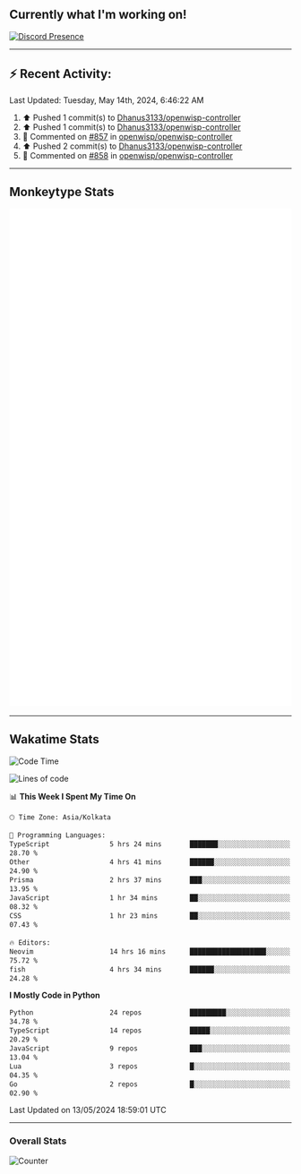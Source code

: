 ## Currently what I'm working on!
[![Discord Presence](https://lanyard.cnrad.dev/api/534981034400284712)](https://discord.com/users/534981034400284712)

---

## :zap: Recent Activity:
<!--RECENT_ACTIVITY:last_update-->
Last Updated: Tuesday, May 14th, 2024, 6:46:22 AM
<!--RECENT_ACTIVITY:last_update_end-->
<!--RECENT_ACTIVITY:start-->
1. ⬆️ Pushed 1 commit(s) to [Dhanus3133/openwisp-controller](https://github.com/Dhanus3133/openwisp-controller)<br>
2. ⬆️ Pushed 1 commit(s) to [Dhanus3133/openwisp-controller](https://github.com/Dhanus3133/openwisp-controller)<br>
3. 💬 Commented on [#857](https://github.com/openwisp/openwisp-controller/pull/857#issuecomment-2100916482) in [openwisp/openwisp-controller](https://github.com/openwisp/openwisp-controller)<br>
4. ⬆️ Pushed 2 commit(s) to [Dhanus3133/openwisp-controller](https://github.com/Dhanus3133/openwisp-controller)<br>
5. 💬 Commented on [#858](https://github.com/openwisp/openwisp-controller/pull/858#discussion_r1593791549) in [openwisp/openwisp-controller](https://github.com/openwisp/openwisp-controller)<br>
<!--RECENT_ACTIVITY:end-->

---

## Monkeytype Stats
<a href="https://monkeytype.com/profile/dhanus">
  <img src="https://raw.githubusercontent.com/Dhanus3133/Dhanus3133/monkeytype/monkeytype-lbpb.svg" alt="Monkeytype Profile" />
</a>

---

## Wakatime Stats
<!--START_SECTION:waka-->
![Code Time](http://img.shields.io/badge/Code%20Time-1%2C824%20hrs%208%20mins-blue)

![Lines of code](https://img.shields.io/badge/From%20Hello%20World%20I%27ve%20Written-5.1%20million%20lines%20of%20code-blue)

📊 **This Week I Spent My Time On** 

```text
🕑︎ Time Zone: Asia/Kolkata

💬 Programming Languages: 
TypeScript               5 hrs 24 mins       ███████░░░░░░░░░░░░░░░░░░   28.70 % 
Other                    4 hrs 41 mins       ██████░░░░░░░░░░░░░░░░░░░   24.90 % 
Prisma                   2 hrs 37 mins       ███░░░░░░░░░░░░░░░░░░░░░░   13.95 % 
JavaScript               1 hr 34 mins        ██░░░░░░░░░░░░░░░░░░░░░░░   08.32 % 
CSS                      1 hr 23 mins        ██░░░░░░░░░░░░░░░░░░░░░░░   07.43 % 

🔥 Editors: 
Neovim                   14 hrs 16 mins      ███████████████████░░░░░░   75.72 % 
fish                     4 hrs 34 mins       ██████░░░░░░░░░░░░░░░░░░░   24.28 % 
```

**I Mostly Code in Python** 

```text
Python                   24 repos            █████████░░░░░░░░░░░░░░░░   34.78 % 
TypeScript               14 repos            █████░░░░░░░░░░░░░░░░░░░░   20.29 % 
JavaScript               9 repos             ███░░░░░░░░░░░░░░░░░░░░░░   13.04 % 
Lua                      3 repos             █░░░░░░░░░░░░░░░░░░░░░░░░   04.35 % 
Go                       2 repos             █░░░░░░░░░░░░░░░░░░░░░░░░   02.90 % 
```




 Last Updated on 13/05/2024 18:59:01 UTC
<!--END_SECTION:waka-->
---

### Overall Stats

<img src="https://moe-counter.glitch.me/get/@Dhanus3133?theme=asoul" alt="Counter" />
